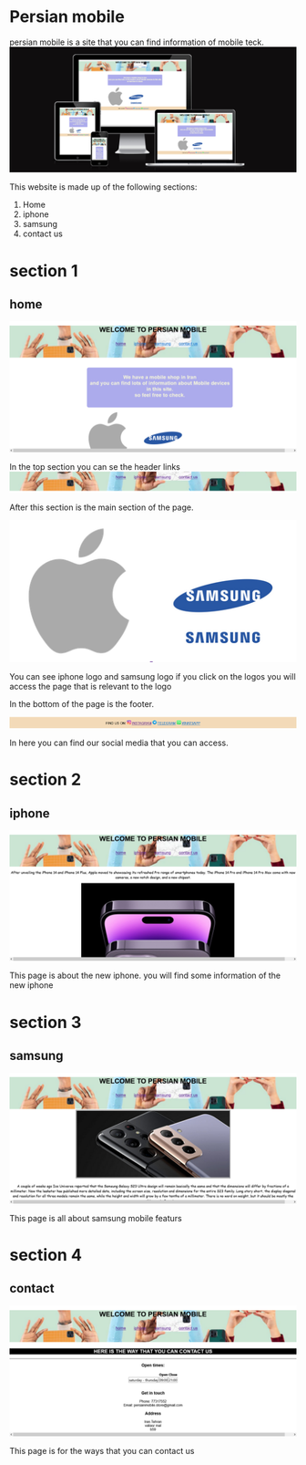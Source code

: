 # Persian mobile 

persian mobile is a site that you can find information of mobile teck.
![my work](image/my-work.png)
 
This website is made up of the following sections:

1.	Home
2.	iphone
3.	samsung
4.  contact us

# section 1

## home
![home](image/home.png)

In the top section you can se the header links
![header](image/header.png)

After this section is the main section of the page. 

![logo](image/logo.png)

You can see iphone logo and samsung logo if you click on the logos you will access the page that is relevant to the logo

In the bottom of the page is the footer.

![footer](image/footer.png)

In here you can find our social media that you can access.

# section 2

## iphone

![iphone-page](image/iphone-page.png)

This page is about the new iphone. you will find some information of the new iphone 

# section 3

## samsung 

![samsung-page](image/samsung-page.png)

This page is all about samsung mobile featurs 

# section 4

## contact

![contact-page](image/contact-page.png)

This page is for the ways that you can contact us

